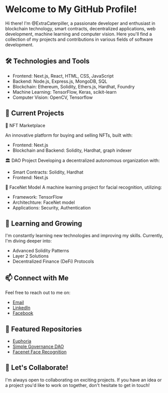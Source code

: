 # Welcome to My GitHub Profile!
Hi there! I'm @ExtraCaterpiller, a passionate developer and enthusiast in blockchain technology, smart contracts, decentralized applications, web development, machine learning and computer vision. Here you'll find a collection of my projects and contributions in various fields of software development.

## 🛠️ Technologies and Tools
- Frontend: Next.js, React, HTML, CSS, JavaScript
- Backend: Node.js, Express.js, MongoDB, SQL
- Blockchain: Ethereum, Solidity, Ethers.js, Hardhat, Foundry
- Machine Learning: TensorFlow, Keras, scikit-learn
- Computer Vision: OpenCV, Tensorflow

## 🔭 Current Projects

🚀 NFT Marketplace

An innovative platform for buying and selling NFTs, built with:
- Frontend: Next.js
- Blockchain and Backend: Solidity, Hardhat, graph indexer

🏛️ DAO Project
Developing a decentralized autonomous organization with:

- Smart Contracts: Solidity, Hardhat
- Frontend: Next.js

🤖 FaceNet Model
A machine learning project for facial recognition, utilizing:

- Framework: TensorFlow
- Architechture: FaceNet model
- Applications: Security, Authentication

## 🌱 Learning and Growing

I'm constantly learning new technologies and improving my skills. Currently, I'm diving deeper into:
- Advanced Solidity Patterns
- Layer 2 Solutions
- Decentralized Finance (DeFi) Protocols

## 📫 Connect with Me
Feel free to reach out to me on:
- [Email](atiqishrak7@gmail.com)
- [LinkedIn](https://www.linkedin.com/in/atiq-ishrak-744a69229/)
- [Facebook](https://www.facebook.com/atiq.ishrak)

## 🌟 Featured Repositories
- [Euphoria](https://github.com/ExtraCaterpiller/Euphoria)
- [Simple Governance DAO](https://github.com/ExtraCaterpiller/Simple-Governance-DAO)
- [Facenet Face Recognition](https://github.com/ExtraCaterpiller/Facenet-Face-Recognition)

## 💞️ Let's Collaborate!

I'm always open to collaborating on exciting projects. If you have an idea or a project you'd like to work on together, don't hesitate to get in touch!
<!---
ExtraCaterpiller/ExtraCaterpiller is a ✨ special ✨ repository because its `README.md` (this file) appears on your GitHub profile.
You can click the Preview link to take a look at your changes.
--->
